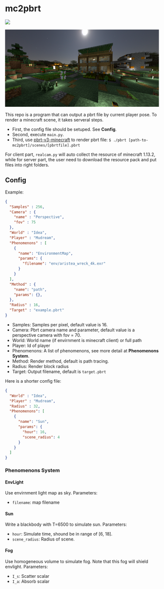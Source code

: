 # mc2pbrt

![](https://travis-ci.com/PbrtCraft/mc2pbrt.svg?branch=master)

![](pbrt.png)

This repo is a program that can output a pbrt file by current player pose.
To render a minecraft scene, it takes serveral steps.

* First, the config file should be setuped. See **Config**.
* Second, execute `main.py`.
* Third, use [pbrt-v3-minecraft](https://github.com/PbrtCraft/pbrt-v3-minecraft) to render pbrt file:
    `$ ./pbrt [path-to-mc2pbrt]/scenes/[pbrtfile].pbrt`

For client part, `realcam.py` will auto collect the resource of minecraft 1.13.2,
while for server part, the user need to download the resource pack and put files into right folders.

## Config

Example:

```json
{
  "Samples" : 256,
  "Camera" : {
    "name" : "Perspective",
    "fov" : 75
  },
  "World" : "Idea",
  "Player" : "Mudream",
  "Phenomenons" : [
    {
      "name": "EnvironmentMap",
      "params": {
        "filename": "env/aristea_wreck_4k.exr"
      }
    }
  ],
  "Method" : {
    "name": "path",
    "params": {},
  },
  "Radius" : 16,
  "Target" : "example.pbrt"
}
```

* Samples: Samples per pixel, default value is 16.
* Camera: Pbrt camera name and parameter, default value is a perspective camera with fov = 70.
* World: World name (if envirnment is minecraft client) or full path
* Player: Id of player
* Phenomenons: A list of phenomenons, see more detail at **Phenomenons System**.
* Method: Render method, default is path tracing.
* Radius: Render block radius
* Target: Output filename, default is `target.pbrt`

Here is a shorter config file:

```json
{
  "World" : "Idea",
  "Player" : "Mudream",
  "Radius" : 32,
  "Phenomenons": [
    {
      "name": "Sun",
      "params": {
        "hour": 16,
        "scene_radius": 4
      }
    }
  ]  
}
```

### Phenomenons System

#### EnvLight

Use envirnment light map as sky. Parameters:

* `filename`: map filename

#### Sun

Write a blackbody with T=6500 to simulate sun. Parameters:

* `hour`: Simulate time, shound be in range of [6, 18]. 
* `scene_radius`: Radius of scene.

#### Fog

Use homogeneous volume to simulate fog.
Note that this fog will shield envlight.
Parameters:

* `I_s`: Scatter scalar
* `I_a`: Absorb scalar 
